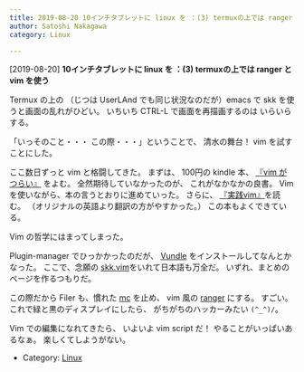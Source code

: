 ```yaml
---
title: 2019-08-20 10インチタブレットに linux を ：(3) termuxの上では ranger と vim を使う
author: Satoshi Nakagawa
category: Linux

---
```


[2019-08-20] **10インチタブレットに linux を ：(3) termuxの上では ranger と vim を使う** 

 Termux の上の
（じつは UserLAnd でも同じ状況なのだが）emacs で
skk を使うと画面の乱れがひどい。
いちいち CTRL-L で画面を再描画するのは
いらいらする。

 「いっそのこと・・・ この際・・・」ということで、
清水の舞台！
vim を試すことにした。

 ここ数日ずっと vim と格闘してきた。
まずは、
100円の kindle 本、
[『vim がつらい』](https://www.amazon.co.jp/Vim%E3%81%8C%E3%81%A4%E3%82%89%E3%81%84-gpsoft-ebook/dp/B078FWV6QP) をよむ。
全然期待していなかったのが、
これがなかなかの良書。
Vim を使いながら、本の言うとおりに進めていった。
さらに、
[『実践vim』](https://www.amazon.co.jp/%E5%AE%9F%E8%B7%B5Vim-%E6%80%9D%E8%80%83%E3%81%AE%E3%82%B9%E3%83%94%E3%83%BC%E3%83%89%E3%81%A7%E7%B7%A8%E9%9B%86%E3%81%97%E3%82%88%E3%81%86%EF%BC%81-%E3%82%A2%E3%82%B9%E3%82%AD%E3%83%BC%E6%9B%B8%E7%B1%8D-%EF%BC%A4%EF%BD%92%EF%BD%85%EF%BD%97-%EF%BC%AE%EF%BD%85%EF%BD%89%EF%BD%8C-ebook/dp/B00HWLJI3U/ref=sr_1_1?__mk_ja_JP=%E3%82%AB%E3%82%BF%E3%82%AB%E3%83%8A&keywords=Vim+%E5%AE%9F%E8%B7%B5&qid=1566282184&s=digital-text&sr=1-1)を読む。
（オリジナルの英語より翻訳の方がやすかった。）
この本もよくできている。

 Vim の哲学にはまってしまった。

 Plugin-manager でひっかかったのだが、
[Vundle](https://github.com/VundleVim/Vundle.vim) をインストールしてなんとかなった。
ここで、念願の
[skk.vim](https://github.com/tyru/skk.vim/blob/master/doc/skk.jax)をいれて日本語も万全だ。
いずれ、まとめのページを作るつもりだ。

 この際だから Filer も、慣れた
[mc](https://ja.wikipedia.org/wiki/Midnight_Commander) を止め、
vim 風の
[ranger](https://github.com/ranger/ranger/blob/master/ranger/config/rc.conf) にする。
すごい。
これで緑と黒のディスプレイにしたら、
がちがちのハッカーみたい `(^_^)/`。

 Vim での編集になれてきたら、
いよいよ vim script だ！
やることがいっぱいあるなぁ。
楽しくてしようがない。

- Category: [Linux](https://merapano.github.io/categories.html#Linux)

